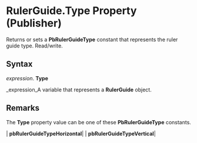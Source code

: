 
# RulerGuide.Type Property (Publisher)

Returns or sets a  **PbRulerGuideType** constant that represents the ruler guide type. Read/write.


## Syntax

 _expression_. **Type**

 _expression_A variable that represents a  **RulerGuide** object.


## Remarks

The  **Type** property value can be one of these **PbRulerGuideType** constants.



| **pbRulerGuideTypeHorizontal**|
| **pbRulerGuideTypeVertical**|
